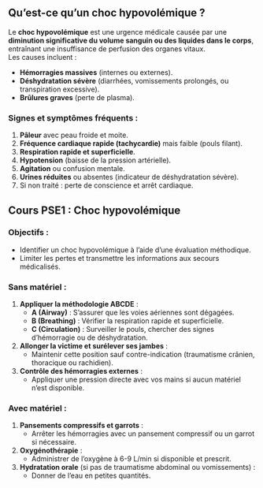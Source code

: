 ## **Qu’est-ce qu’un choc hypovolémique ?**

Le **choc hypovolémique** est une urgence médicale causée par une **diminution significative du volume sanguin ou des liquides dans le corps**, entraînant une insuffisance de perfusion des organes vitaux.  
Les causes incluent :

- **Hémorragies massives** (internes ou externes).
- **Déshydratation sévère** (diarrhées, vomissements prolongés, ou transpiration excessive).
- **Brûlures graves** (perte de plasma).

### **Signes et symptômes fréquents :**

1. **Pâleur** avec peau froide et moite.
2. **Fréquence cardiaque rapide (tachycardie)** mais faible (pouls filant).
3. **Respiration rapide et superficielle**.
4. **Hypotension** (baisse de la pression artérielle).
5. **Agitation** ou confusion mentale.
6. **Urines réduites** ou absentes (indicateur de déshydratation sévère).
7. Si non traité : perte de conscience et arrêt cardiaque.

## **Cours PSE1 : Choc hypovolémique**

### **Objectifs :**

- Identifier un choc hypovolémique à l’aide d’une évaluation méthodique.
- Limiter les pertes et transmettre les informations aux secours médicalisés.

### **Sans matériel :**

1. **Appliquer la méthodologie ABCDE** :
    - **A (Airway)** : S’assurer que les voies aériennes sont dégagées.
    - **B (Breathing)** : Vérifier la respiration rapide et superficielle.
    - **C (Circulation)** : Surveiller le pouls, chercher des signes d’hémorragie ou de déshydratation.
2. **Allonger la victime et surélever ses jambes** :
    - Maintenir cette position sauf contre-indication (traumatisme crânien, thoracique ou rachidien).
3. **Contrôle des hémorragies externes** :
    - Appliquer une pression directe avec vos mains si aucun matériel n’est disponible.

### **Avec matériel :**

1. **Pansements compressifs et garrots** :
    - Arrêter les hémorragies avec un pansement compressif ou un garrot si nécessaire.
2. **Oxygénothérapie** :
    - Administrer de l’oxygène à 6-9 L/min si disponible et prescrit.
3. **Hydratation orale** (si pas de traumatisme abdominal ou vomissements) :
    - Donner de l’eau en petites quantités.